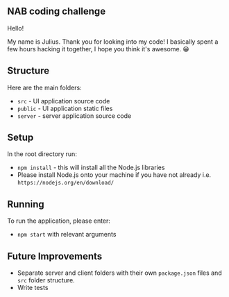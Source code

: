 ## NAB coding challenge

Hello!

My name is Julius. Thank you for looking into my code! I basically spent a few hours hacking it together, I hope you think it's awesome. :grin:

## Structure

Here are the main folders:
  - `src` - UI application source code
  - `public` - UI application static files
  - `server` - server application source code

## Setup

In the root directory run:
  - `npm install` - this will install all the Node.js libraries
  - Please install Node.js onto your machine if you have not already i.e. `https://nodejs.org/en/download/`

## Running

To run the application, please enter:
  - `npm start` with relevant arguments

## Future Improvements

- Separate server and client folders with their own `package.json` files and `src` folder structure.
- Write tests
